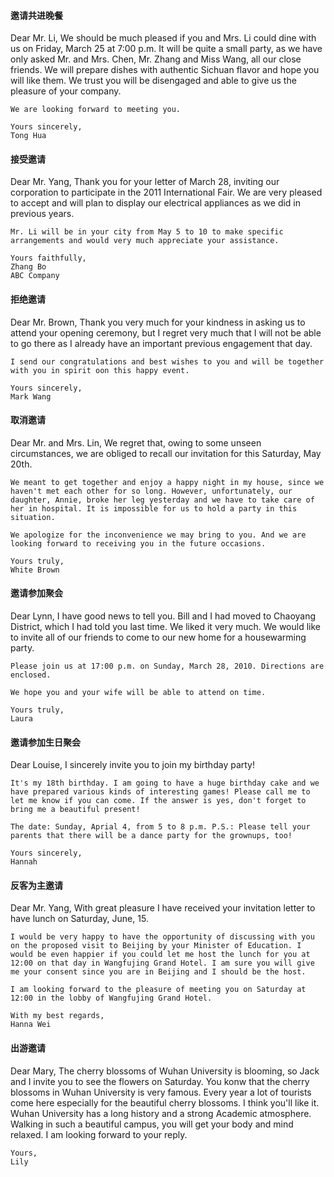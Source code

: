 #### 邀请共进晚餐
Dear Mr. Li,
    We should be much pleased if you and Mrs. Li could dine with us on Friday, March 25 at 7:00 p.m. It will be quite a small party, as we have only asked Mr. and Mrs. Chen, Mr. Zhang and Miss Wang, all our close friends. We will prepare dishes with authentic Sichuan flavor and hope you will like them. We trust you will be disengaged and able to give us the pleasure of your company.

    We are looking forward to meeting you.

    Yours sincerely,
    Tong Hua


#### 接受邀请
Dear Mr. Yang,
    Thank you for your letter of March 28, inviting our corporation to participate in the 2011 International Fair. We are very pleased to accept and will plan to display our electrical appliances as we did in previous years.

    Mr. Li will be in your city from May 5 to 10 to make specific arrangements and would very much appreciate your assistance.

    Yours faithfully,
    Zhang Bo
    ABC Company


#### 拒绝邀请
Dear Mr. Brown,
    Thank you very much for your kindness in asking us to attend your opening ceremony, but I regret very much that I will not be able to go there as I already have an important previous engagement that day.

    I send our congratulations and best wishes to you and will be together with you in spirit oon this happy event.

    Yours sincerely,
    Mark Wang


#### 取消邀请
Dear Mr. and Mrs. Lin,
    We regret that, owing to some unseen circumstances, we are obliged to recall our invitation for this Saturday, May 20th.

    We meant to get together and enjoy a happy night in my house, since we haven't met each other for so long. However, unfortunately, our daughter, Annie, broke her leg yesterday and we have to take care of her in hospital. It is impossible for us to hold a party in this situation.

    We apologize for the inconvenience we may bring to you. And we are looking forward to receiving you in the future occasions.

    Yours truly,
    White Brown


#### 邀请参加聚会
Dear Lynn,
    I have good news to tell you. Bill and I had moved to Chaoyang District, which I had told you last time. We liked it very much. We would like to invite all of our friends to come to our new home for a housewarming party.

    Please join us at 17:00 p.m. on Sunday, March 28, 2010. Directions are enclosed.

    We hope you and your wife will be able to attend on time.

    Yours truly,
    Laura


#### 邀请参加生日聚会
Dear Louise,
    I sincerely invite you to join my birthday party!

    It's my 18th birthday. I am going to have a huge birthday cake and we have prepared various kinds of interesting games! Please call me to let me know if you can come. If the answer is yes, don't forget to bring me a beautiful present!

    The date: Sunday, Aprial 4, from 5 to 8 p.m. P.S.: Please tell your parents that there will be a dance party for the grownups, too!

    Yours sincerely,
    Hannah


#### 反客为主邀请
Dear Mr. Yang,
    With great pleasure I have received your invitation letter to have lunch on Saturday, June, 15.

    I would be very happy to have the opportunity of discussing with you on the proposed visit to Beijing by your Minister of Education. I would be even happier if you could let me host the lunch for you at 12:00 on that day in Wangfujing Grand Hotel. I am sure you will give me your consent since you are in Beijing and I should be the host.

    I am looking forward to the pleasure of meeting you on Saturday at 12:00 in the lobby of Wangfujing Grand Hotel.

    With my best regards,
    Hanna Wei


#### 出游邀请
Dear Mary,
    The cherry blossoms of Wuhan University is blooming, so Jack and I invite you to see the flowers on Saturday. You konw that the cherry blossoms in Wuhan University is very famous. Every year a lot of tourists come here especially for the beautiful cherry blossoms. I think you'll like it. Wuhan University has a long history and a strong Academic atmosphere. Walking in such a beautiful campus, you will get your body and mind relaxed. I am looking forward to your reply.

    Yours,
    Lily


